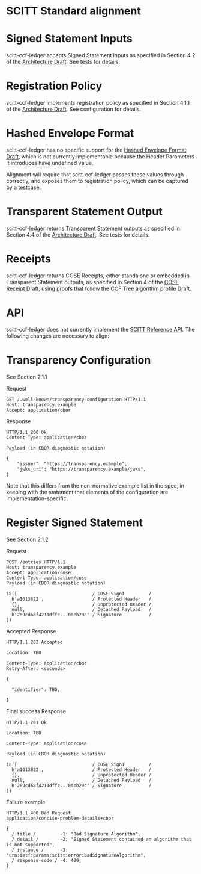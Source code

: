 # SCITT Standard alignment

# Signed Statement Inputs

scitt-ccf-ledger accepts Signed Statement inputs as specified in Section 4.2 of the [Architecture Draft](https://datatracker.ietf.org/doc/draft-ietf-scitt-architecture/). See tests for details.

# Registration Policy

scitt-ccf-ledger implements registration policy as specified in Section 4.1.1 of the [Architecture Draft](https://datatracker.ietf.org/doc/draft-ietf-scitt-architecture/). See configuration for details. 

# Hashed Envelope Format

scitt-ccf-ledger has no specific support for the [Hashed Envelope Format Draft](https://cose-wg.github.io/draft-ietf-cose-hash-envelope/draft-ietf-cose-hash-envelope.html), which is not currently implementable because the Header Parameters it introduces have undefined value.

Alignment will require that scitt-ccf-ledger passes these values through correctly, and exposes them to registration policy, which can be captured by a testcase.

# Transparent Statement Output

scitt-ccf-ledger returns Transparent Statement outputs as specified in Section 4.4 of the [Architecture Draft](https://datatracker.ietf.org/doc/draft-ietf-scitt-architecture/). See tests for details.

# Receipts

scitt-ccf-ledger returns COSE Receipts, either standalone or embedded in Transparent Statement outputs, as specified in Section 4 of the [COSE Receipt Draft](https://datatracker.ietf.org/doc/draft-ietf-cose-merkle-tree-proofs/), using proofs that follow the [CCF Tree algorithm profile Draft](https://datatracker.ietf.org/doc/draft-birkholz-cose-receipts-ccf-profile/).

# API

scitt-ccf-ledger does not currently implement the [SCITT Reference API](https://github.com/ietf-wg-scitt/draft-ietf-scitt-scrapi/blob/main/draft-ietf-scitt-scrapi.md). The following changes are necessary to align:

# Transparency Configuration

See Section 2.1.1

Request

```
GET /.well-known/transparency-configuration HTTP/1.1
Host: transparency.example
Accept: application/cbor
```

Response

```
HTTP/1.1 200 Ok
Content-Type: application/cbor

Payload (in CBOR diagnostic notation)

{
    "issuer": "https://transparency.example",
    "jwks_uri": "https://transparency.example/jwks",
}
```

Note that this differs from the non-normative example list in the spec, in keeping with the statement that elements of the configuration are implementation-specific.

# Register Signed Statement

See Section 2.1.2

Request

```
POST /entries HTTP/1.1
Host: transparency.example
Accept: application/cose
Content-Type: application/cose
Payload (in CBOR diagnostic notation)

18([                            / COSE Sign1         /
  h'a1013822',                  / Protected Header   /
  {},                           / Unprotected Header /
  null,                         / Detached Payload   /
  h'269cd68f4211dffc...0dcb29c' / Signature          /
])
```

Accepted Response

```
HTTP/1.1 202 Accepted

Location: TBD

Content-Type: application/cbor
Retry-After: <seconds>

{

  "identifier": TBD,

}
```

Final success Response

```
HTTP/1.1 201 Ok

Location: TBD

Content-Type: application/cose

Payload (in CBOR diagnostic notation)

18([                            / COSE Sign1         /
  h'a1013822',                  / Protected Header   /
  {},                           / Unprotected Header /
  null,                         / Detached Payload   /
  h'269cd68f4211dffc...0dcb29c' / Signature          /
])
```

Failure example

```
HTTP/1.1 400 Bad Request
application/concise-problem-details+cbor

{
  / title /         -1: "Bad Signature Algorithm",
  / detail /        -2: "Signed Statement contained an algorithm that is not supported",
  / instance /      -3: "urn:ietf:params:scitt:error:badSignatureAlgorithm",
  / response-code / -4: 400,
}
```